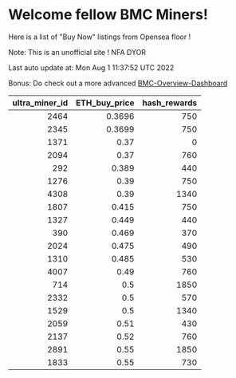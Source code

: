 # Welcome fellow BMC Miners!
Here is a list of "Buy Now" listings from Opensea floor !

Note: This is an unofficial site ! NFA DYOR

Last auto update at: Mon Aug  1 11:37:52 UTC 2022

Bonus: Do check out a more advanced [BMC-Overview-Dashboard](https://dune.com/defifunk/BMC-Overview-Dashboard)


|   ultra_miner_id |   ETH_buy_price |   hash_rewards |
|-----------------:|----------------:|---------------:|
|             2464 |          0.3696 |            750 |
|             2345 |          0.3699 |            750 |
|             1371 |          0.37   |              0 |
|             2094 |          0.37   |            760 |
|              292 |          0.389  |            440 |
|             1276 |          0.39   |            750 |
|             4308 |          0.39   |           1340 |
|             1807 |          0.415  |            750 |
|             1327 |          0.449  |            440 |
|              390 |          0.469  |            370 |
|             2024 |          0.475  |            490 |
|             1310 |          0.485  |            530 |
|             4007 |          0.49   |            760 |
|              714 |          0.5    |           1850 |
|             2332 |          0.5    |            570 |
|             1529 |          0.5    |           1340 |
|             2059 |          0.51   |            430 |
|             2137 |          0.52   |            760 |
|             2891 |          0.55   |           1850 |
|             1833 |          0.55   |            730 |